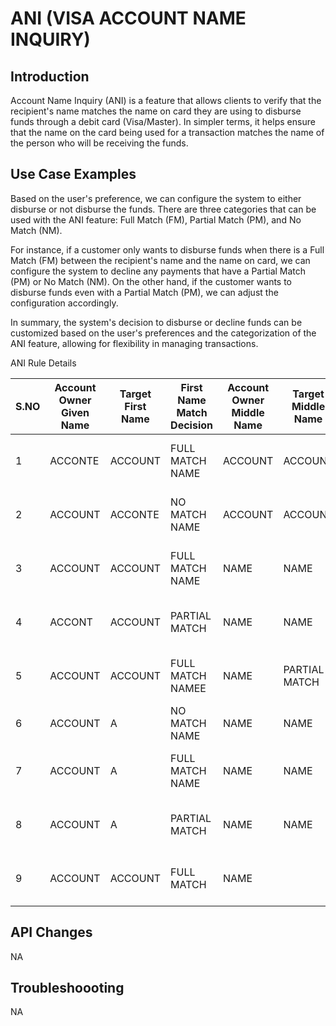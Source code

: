 # ANI (VISA ACCOUNT NAME INQUIRY)                            

## Introduction
Account Name Inquiry (ANI) is a feature that allows clients to verify that the recipient's name matches the name on card they are using to disburse funds through a debit card (Visa/Master). In simpler terms, it helps ensure that the name on the card being used for a transaction matches the name of the person who will be receiving the funds.


## Use Case Examples

Based on the user's preference, we can configure the system to either disburse or not disburse the funds. There are three categories that can be used with the ANI feature: Full Match (FM), Partial Match (PM), and No Match (NM).

For instance, if a customer only wants to disburse funds when there is a Full Match (FM) between the recipient's name and the name on card, we can configure the system to decline any payments that have a Partial Match (PM) or No Match (NM). On the other hand, if the customer wants to disburse funds even with a Partial Match (PM), we can adjust the configuration accordingly.

In summary, the system's decision to disburse or decline funds can be customized based on the user's preferences and the categorization of the ANI feature, allowing for flexibility in managing transactions.

ANI Rule Details

| S.NO | Account Owner Given Name | Target First Name | First Name Match Decision | Account Owner Middle Name | Target Middle Name | Middle Name Match Decision | Account Owner Last Name | Target Last Name | Last Name Match Decision | Account Name Match Decision |
|------|--------------------------|-------------------|---------------------------|---------------------------|--------------------|----------------------------|-------------------------|------------------|--------------------------|-----------------------------|
| 1    | ACCONTE                  | ACCOUNT           | FULL MATCH NAME           | ACCOUNT                   | ACCOUNT            | FULL MATCH INQUIRY         | ACCOUNT                 | ACCOUNT          | FULL MATCH FULL MATCH    | FULL MATCH                  |
| 2    | ACCOUNT                  | ACCONTE           | NO MATCH NAME             | ACCOUNT                   | ACCOUNT            | NO MATCH INQUIRY           | ACCOUNT                 | ACCOUNT          | FULL MATCH FULL MATCH    | FULL MATCH                  |
| 3    | ACCOUNT                  | ACCOUNT           | FULL MATCH NAME           | NAME                      | NAME               | FULL MATCH INQUIRY         | NAME                    | NAME             | FULL MATCH FULL MATCH    | FULL MATCH                  |
| 4    | ACCONT                   | ACCOUNT           | PARTIAL MATCH             | NAME                      | NAME               | FULL MATCH INQUIRY         | INQUIRY                 | INQUIRY          | FULL MATCH FULL MATCH    |                             |
| 5    | ACCOUNT                  | ACCOUNT           | FULL MATCH NAMEE          | NAME                      | PARTIAL MATCH      | INQUIRY                    | INQUIRY                 | INQUIRY          | FULL MATCH FULL MATCH    |                             |
| 6    | ACCOUNT                  | A                 | NO MATCH NAME             | NAME                      | NAME               | NO MATCH INQUIRY           | INQUIRY                 | INQUIRY          | NO MATCH INQUIRY         | INQUIRY INQUIRY INQUIRY     |
| 7    | ACCOUNT                  | A                 | FULL MATCH NAME           | NAME                      | NAME               | FULL MATCH INQUIRY         | INQUIRY                 | INQUIRY          | FULL MATCH INQUIRY       | FULL MATCH FULL MATCH       |
| 8    | ACCOUNT                  | A                 | PARTIAL MATCH             | NAME                      | NAME               | PARTIAL MATCH              | INQUIRY                 | INQUIRY          | PARTIAL MATCH            | FULL MATCH FULL MATCH       |
| 9    | ACCOUNT                  | ACCOUNT           | FULL MATCH                | NAME                      |                    | INQUIRY * Paypal           | * Paypal                | NO MATCH         | NO MATCH NO MATCH        |                             |



## API Changes 
NA

## Troubleshoooting
NA

